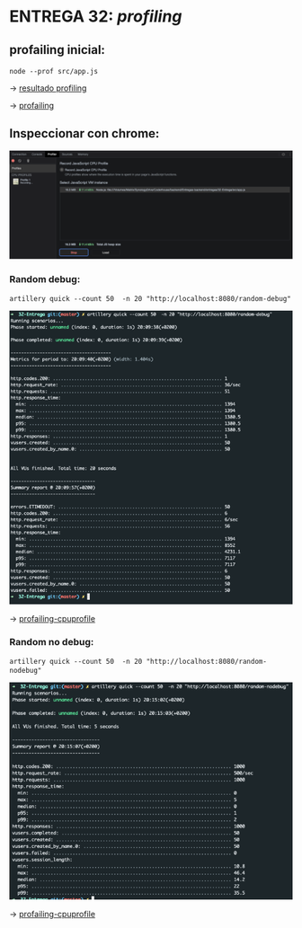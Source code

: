 # ENTREGA 32: _profiling_

## profailing inicial:

```
node --prof src/app.js
```
-> [resultado profiling](https://github.com/toximosi/Entregas-Backend/blob/master/32-Entrega/resultadoProfiling.txt)

-> [profailing](https://raw.githubusercontent.com/toximosi/Entregas-Backend/master/32-Entrega/Profiling-One.log)


## Inspeccionar con chrome:

![](https://github.com/toximosi/Entregas-Backend/blob/master/32-Entrega/assets/chrome-inspector.png?raw=true)

### Random debug:

```
artillery quick --count 50  -n 20 "http://localhost:8080/random-debug"
```

![profailing](https://github.com/toximosi/Entregas-Backend/blob/master/32-Entrega/assets/chrome-random-debug.png?raw=true)

-> [profailing-cpuprofile](https://raw.githubusercontent.com/toximosi/Entregas-Backend/master/32-Entrega/chrome-random-debug.cpuprofile)

### Random no debug:

```
artillery quick --count 50  -n 20 "http://localhost:8080/random-nodebug"
```

![profailing](https://github.com/toximosi/Entregas-Backend/blob/master/32-Entrega/assets/chrome-random-nodebug.png?raw=true)

-> [profailing-cpuprofile](https://raw.githubusercontent.com/toximosi/Entregas-Backend/master/32-Entrega/chrome-random-nodebug.cpuprofile)